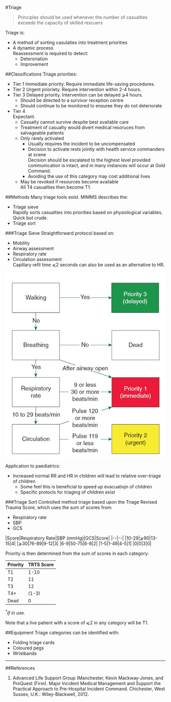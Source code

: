 #Triage

> Principles should be used whenever the number of casualties exceeds the capacity of skilled rescuers

Triage is:
* A method of sorting casulaties into treatment priorities
* A dynamic process  
Reassessment is required to detect:
	* Deteroriation
	* Improvement


##Classifications
Triage priorities:
* Tier 1 
Immediate priority. Require immediate life-saving procedures.
* Tier 2
Urgent prioriety. Require intervention within 2-4 hours.
* Tier 3 
Delayed priority. Intervention can be delayed ⩾4 hours.
	* Should be directed to a survivor reception centre
	* Should continue to be monitored to ensuree they do not deteriorate
* Tier 4  
Expectant.
	* Casualty cannot survive despite best available care
	* Treatment of casualty would divert medical resoruces from salvageable patients
	* Only rarely activated  
		* Usually requires the incident to be uncompensated
		* Decision to activate rests jointly with health service commanders at scene  
		Decision should be escalated to the highest level provided communication is intact, and in many instances will occur at Gold Command.
		* Avoiding the use of this category may cost additional lives
	* May be revoked if resources become available  
	All T4 casualties then become T1.


##Methods
Many triage tools exist. MIMMS describes the:
* Triage sieve  
Rapidly sorts casualties into priorities based on physiological variables. Quick but crude.
* Triage sort


###Triage Sieve
Straightforward protocol based on:
* Mobility
* Airway assessment
* Respiratory rate
* Circulation assessment  
Capillary refil time ⩽2 seconds can also be used as an alternative to HR.

<img src="resources\triage-sieve.jpg">

Application to paediatrics:
* Increased normal RR and HR in children will lead to relative over-triage of children
	* Some feel this is beneficial to speed up evacuatiojn of children
	* Specific protocls for triaging of children exist

###Triage Sort
Controlled method triage based upon the Triage Revised Trauma Score, which uses the sum of scores from:
* Respiratory rate
* SBP
* GCS

|Score|Respiratory Rate|SBP (mmHg)|GCS|Score|
|--|--|
|10-29|⩾90|13-15|4|
|⩾30|76-89|9-12|3|
|6-9|50-75|6-8|2|
|1-5|1-49|4-5|1|
|0|0|3|0|

Priority is then determined from the sum of scores in each category:

|Priority|TRTS Score|
|--|--|
|T1|1-10|
|T2|11|
|T3|12|
|T4*|(1-3)|
|Dead|0|  

<sup>*</sup>*If in use.*

Note that a live patient with a score of ⩽2 in any category will be T1.

##Equipment
Triage categories can be identified with:
* Folding triage cards
* Coloured pegs
* Wristbands


---
##References
1. Advanced Life Support Group (Manchester, Kevin Mackway-Jones, and ProQuest (Firm). Major Incident Medical Management and Support the Practical Approach to Pre-Hospital Incident Command. Chichester, West Sussex, U.K.: Wiley-Blackwell, 2012.
